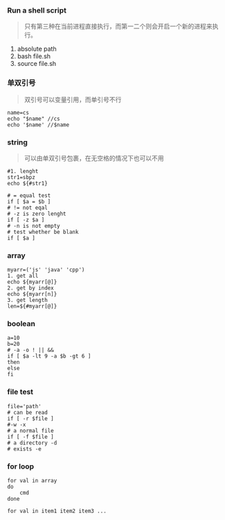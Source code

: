 ### Run a shell script
> 只有第三种在当前进程直接执行，而第一二个则会开启一个新的进程来执行。
1. absolute path  
2. bash file.sh
3. source file.sh

### 单双引号
> 双引号可以变量引用，而单引号不行
```
name=cs
echo "$name" //cs
echo '$name' //$name
```

### string
> 可以由单双引号包裹，在无空格的情况下也可以不用
```
#1. lenght
str1=sbpz
echo ${#str1}

# = equal test
if [ $a = $b ]
# != not eqal
# -z is zero lenght
if [ -z $a ]
# -n is not empty
# test whether be blank
if [ $a ]
```

### array
```
myarr=('js' 'java' 'cpp')
1. get all
echo ${myarr[@]}
2. get by index
echo ${myarr[n]}
3. get length
len=${#myarr[@]}
```

### boolean
```
a=10
b=20
# -a -o ! || &&
if [ $a -lt 9 -a $b -gt 6 ]
then
else 
fi
```

### file test
```
file='path'
# can be read
if [ -r $file ]
#-w -x
# a normal file 
if [ -f $file ]
# a directory -d
# exists -e
```


### for loop
```
for val in array
do 
    cmd
done

for val in item1 item2 item3 ...
```
